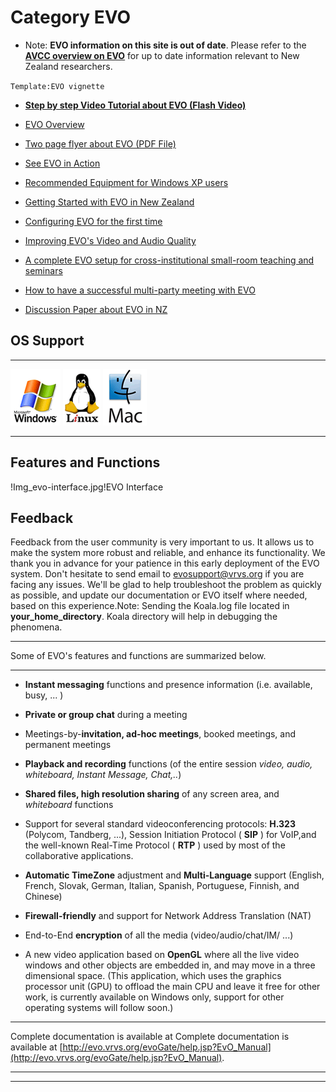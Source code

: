 # Category EVO

- Note: **EVO information on this site is out of date**. Please refer to the **[AVCC overview on EVO](http://avcc.karen.net.nz/tutorials/evo-overview)** for up to date information relevant to New Zealand researchers.

`Template:EVO vignette`

- **[Step by step Video Tutorial about EVO (Flash Video)](http://it-multimedia.web.cern.ch/it%2Dmultimedia/collaborative/tutorials/)**

- [EVO Overview](category-evo.md)
- [Two page flyer about EVO (PDF File)](attachments/EVO-flyer-2007-oct-8.pdf)
- [See EVO in Action](see-evo-in-action.md)
- [Recommended Equipment for Windows XP users](getting-started-with-evo-in-new-zealand.md)
- [Getting Started with EVO in New Zealand](getting-started-with-evo-in-new-zealand.md)
- [Configuring EVO for the first time](configuring-evo-for-the-first-time.md)
- [Improving EVO's Video and Audio Quality](improving-evos-video-and-audio-quality.md)
- [A complete EVO setup for cross-institutional small-room teaching and seminars](a-complete-evo-setup-for-cross-institutional-small-room-teaching-and-seminars.md)
- [How to have a successful multi-party meeting with EVO](how-to-have-a-successful-multi-party-meeting-with-evo.md)

- [Discussion Paper about EVO in NZ](evo-in-nz.md)

## OS Support



---

![Lg_windows.gif](./attachments/Lg_windows.gif)
![Lg_linux.gif](./attachments/Lg_linux.gif)
![Lg_mac.gif](./attachments/Lg_mac.gif)

---

## Features and Functions

!Img_evo-interface.jpg!EVO Interface

## Feedback

Feedback from the user community is very important to us. It allows us to make the system more robust and reliable, and enhance its functionality. We thank you in advance for your patience in this early deployment of the EVO system. Don't hesitate to send email to [evosupport@vrvs.org](mailto:evosupport@vrvs.org) if you are facing any issues. We'll be glad to help troubleshoot the problem as quickly as possible, and update our documentation or EVO itself where needed, based on this experience.Note: Sending the Koala.log file located in **your_home_directory**. Koala directory will help in debugging the phenomena.


---

Some of EVO's features and functions are summarized below.


---

- **Instant messaging** functions and presence information (i.e. available, busy, ... )
- **Private or group chat** during a meeting
- Meetings-by-**invitation, ad-hoc meetings**, booked meetings, and permanent meetings
- **Playback and recording** functions (of the entire session *video, audio, whiteboard, Instant Message, Chat,..*)
- **Shared files, high resolution sharing** of any screen area, and *whiteboard* functions
- Support for several standard videoconferencing protocols: **H.323** (Polycom, Tandberg, ...), Session Initiation Protocol ( **SIP** ) for VoIP,and the well-known Real-Time Protocol ( **RTP** ) used by most of the collaborative applications.

- **Automatic TimeZone** adjustment and **Multi-Language** support (English, French, Slovak, German, Italian, Spanish, Portuguese, Finnish, and Chinese)
- **Firewall-friendly** and support for Network Address Translation (NAT)
- End-to-End **encryption** of all the media (video/audio/chat/IM/ ...)
- A new video application based on **OpenGL** where all the live video windows and other objects are embedded in, and may move in a three dimensional space. (This application, which uses the graphics processor unit (GPU) to offload the main CPU and leave it free for other work, is currently available on Windows only, support for other operating systems will follow soon.)


---

Complete documentation is available at Complete documentation is available at [http://evo.vrvs.org/evoGate/help.jsp?EvO_Manual](http://evo.vrvs.org/evoGate/help.jsp?EvO_Manual).


---



---
